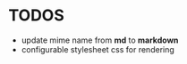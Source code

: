 # TODOS

- update mime name from **md** to **markdown**
- configurable stylesheet css for rendering

